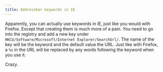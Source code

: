 ```yaml
---
title: Addressbar keywords in IE
---
```


Apparently, you can actually use keywords in IE, just like you would with
Firefox. Except that creating them is much more of a pain. You need to go into
the registry and add a new key under `HKCU/Software/Microsoft/Internet
Explorer/SearchUrl/`. The name of the key will be the keyword and the default
value the URL. Just like with Firefox, a `%s` in the URL will be replaced by
any words following the keyword when you use it.

Crazy.
